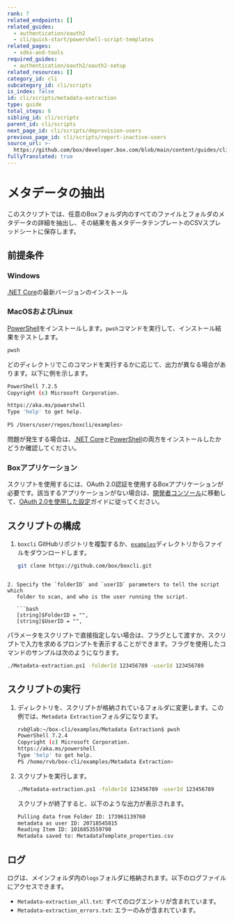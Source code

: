 ```yaml
---
rank: 7
related_endpoints: []
related_guides:
  - authentication/oauth2
  - cli/quick-start/powershell-script-templates
related_pages:
  - sdks-and-tools
required_guides:
  - authentication/oauth2/oauth2-setup
related_resources: []
category_id: cli
subcategory_id: cli/scripts
is_index: false
id: cli/scripts/metadata-extraction
type: guide
total_steps: 6
sibling_id: cli/scripts
parent_id: cli/scripts
next_page_id: cli/scripts/deprovision-users
previous_page_id: cli/scripts/report-inactive-users
source_url: >-
  https://github.com/box/developer.box.com/blob/main/content/guides/cli/scripts/metadata-extraction.md
fullyTranslated: true
---
```

# メタデータの抽出

このスクリプトでは、任意のBoxフォルダ内のすべてのファイルとフォルダのメタデータの詳細を抽出し、その結果を各メタデータテンプレートのCSVスプレッドシートに保存します。

## 前提条件

### Windows

[.NET Core](https://dotnet.microsoft.com/download)の最新バージョンのインストール

### MacOSおよびLinux

[PowerShell][pwsh]をインストールします。`pwsh`コマンドを実行して、インストール結果をテストします。

```bash
pwsh 
```

どのディレクトリでこのコマンドを実行するかに応じて、出力が異なる場合があります。以下に例を示します。

```bash
PowerShell 7.2.5
Copyright (c) Microsoft Corporation.

https://aka.ms/powershell
Type 'help' to get help.
  
PS /Users/user/repos/boxcli/examples> 
```

<Message>

問題が発生する場合は、[.NET Core](https://dotnet.microsoft.com/download)と[PowerShell][pwsh]の両方をインストールしたかどうか確認してください。

</Message>

### Boxアプリケーション

スクリプトを使用するには、OAuth 2.0認証を使用するBoxアプリケーションが必要です。該当するアプリケーションがない場合は、[開発者コンソール][console]に移動して、[OAuth 2.0を使用した設定][auth]ガイドに従ってください。

## スクリプトの構成

1. `boxcli` GitHubリポジトリを複製するか、[`examples`][examples]ディレクトリからファイルをダウンロードします。

   ```bash
   git clone https://github.com/box/boxcli.git
   ```

<!---->

````

2. Specify the `folderID` and `userID` parameters to tell the script which
   folder to scan, and who is the user running the script.

   ```bash
   [string]$FolderID = "",
   [string]$UserID = "",
````

   パラメータをスクリプトで直接指定しない場合は、フラグとして渡すか、スクリプトで入力を求めるプロンプトを表示することができます。フラグを使用したコマンドのサンプルは次のようになります。

```bash
./Metadata-extraction.ps1 -folderId 123456789 -userId 123456789
```

## スクリプトの実行

1. ディレクトリを、スクリプトが格納されているフォルダに変更します。この例では、`Metadata Extraction`フォルダになります。

   ```bash
   rvb@lab:~/box-cli/examples/Metadata Extraction$ pwsh
   PowerShell 7.2.4
   Copyright (c) Microsoft Corporation.
   https://aka.ms/powershell
   Type 'help' to get help.
   PS /home/rvb/box-cli/examples/Metadata Extraction>
   ```

2. スクリプトを実行します。

   ```bash
   ./Metadata-extraction.ps1 -folderId 123456789 -userId 123456789
   ```

   スクリプトが終了すると、以下のような出力が表示されます。

   ```bash
   Pulling data from Folder ID: 173961139760
   metadata as user ID: 20718545815
   Reading Item ID: 1016853559790
   Metadata saved to: MetadataTemplate_properties.csv
   ```

## ログ

ログは、メインフォルダ内の`logs`フォルダに格納されます。以下のログファイルにアクセスできます。

* `Metadata-extraction_all.txt`: すべてのログエントリが含まれています。
* `Metadata-extraction_errors.txt`: エラーのみが含まれています。

[scripts]: https://github.com/box/boxcli/tree/main/examples

[pwsh]: https://docs.microsoft.com/en-us/powershell/scripting/install/installing-powershell?view=powershell-7.2

[quickstart]: g://cli/quick-start/create-oauth-app/

[console]: https://app.box.com/developers/console

[auth]: g://authentication/oauth2/oauth2-setup

[examples]: https://github.com/box/boxcli/tree/main/examples/Metadata%20Extraction
